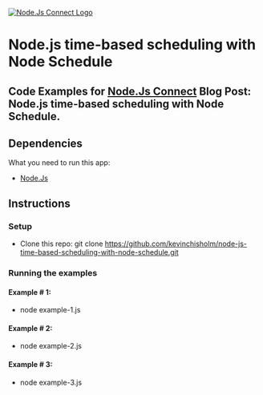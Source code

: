 [![Node.Js Connect Logo](http://www.nodejsconnect.com//sites/default/themes/drupalconnect/images/layout/logo-lo.png)](http://www.nodejsconnect.com/blog/articles)

# Node.js time-based scheduling with Node Schedule

## Code Examples for [Node.Js Connect](http://www.nodejsconnect.com/blog/articles) Blog Post: Node.js time-based scheduling with Node Schedule.

## Dependencies

What you need to run this app:

* [Node.Js](https://nodejs.org)

## Instructions

### Setup

* Clone this repo: git clone https://github.com/kevinchisholm/node-js-time-based-scheduling-with-node-schedule.git

### Running the examples

#### Example # 1:

* node example-1.js

#### Example # 2:

* node example-2.js

#### Example # 3:

* node example-3.js
